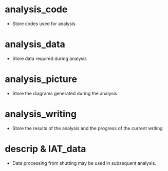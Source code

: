 # analysis_code
- Store codes used for analysis

# analysis_data
- Store data required during analysis
  
# analysis_picture
- Store the diagrams generated during the analysis

# analysis_writing
- Store the results of the analysis and the progress of the current writing

# descrip & IAT_data
- Data processing from shutting may be used in subsequent analysis.
